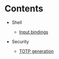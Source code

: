 # Contents

- Shell
  - [Input bindings](shell/bindings.md)

- Security
  - [TOTP generation](security/otp.md)
